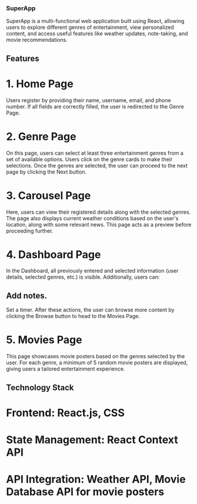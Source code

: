### SuperApp
SuperApp is a multi-functional web application built using React, allowing users to explore different genres of entertainment, view personalized content, and access useful features like weather updates, note-taking, and movie recommendations.

## Features
# 1. Home Page
Users register by providing their name, username, email, and phone number. If all fields are correctly filled, the user is redirected to the Genre Page.

# 2. Genre Page
On this page, users can select at least three entertainment genres from a set of available options. Users click on the genre cards to make their selections. Once the genres are selected, the user can proceed to the next page by clicking the Next button.

# 3. Carousel Page
Here, users can view their registered details along with the selected genres. The page also displays current weather conditions based on the user's location, along with some relevant news. This page acts as a preview before proceeding further.

# 4. Dashboard Page
In the Dashboard, all previously entered and selected information (user details, selected genres, etc.) is visible. Additionally, users can:

## Add notes.
Set a timer. After these actions, the user can browse more content by clicking the Browse button to head to the Movies Page.
# 5. Movies Page
This page showcases movie posters based on the genres selected by the user. For each genre, a minimum of 5 random movie posters are displayed, giving users a tailored entertainment experience.

## Technology Stack
# Frontend: React.js, CSS
# State Management: React Context API
# API Integration: Weather API, Movie Database API for movie posters
